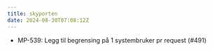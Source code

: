 ```yaml
---
title: skyporten
date: 2024-08-30T07:08:12Z
---
```

- MP-539: Legg til begrensing på 1 systembruker pr request (#491)

